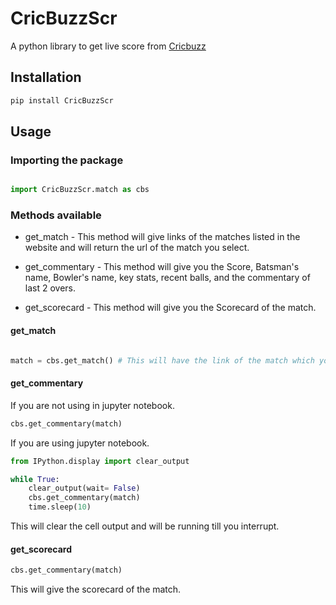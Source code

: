 # CricBuzzScr

A python library to get live score from [Cricbuzz](https://www.cricbuzz.com)

## Installation

```bash
pip install CricBuzzScr
```

## Usage

### Importing the package

```python

import CricBuzzScr.match as cbs

```

### Methods available

* get_match - This method will give links of the matches listed in the website and will return the url of the match you select.

* get_commentary - This method will give you the Score, Batsman's name, Bowler's name, key stats, recent balls, and the commentary of last 2 overs.

* get_scorecard - This method will give you the Scorecard of the match.

#### get_match
```python

match = cbs.get_match() # This will have the link of the match which you will be using for the get_commentary and get_scorecard methods
```

#### get_commentary

If you are not using in jupyter notebook.

```python
cbs.get_commentary(match) 
```

If you are using jupyter notebook.

```python
from IPython.display import clear_output

while True:
    clear_output(wait= False)
    cbs.get_commentary(match)
    time.sleep(10)
```
This will clear the cell output and will be running till you interrupt.

#### get_scorecard

```python
cbs.get_commentary(match)
```
This will give the scorecard of the match.